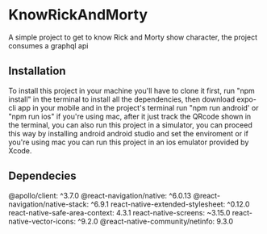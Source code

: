 # KnowRickAndMorty
A simple project to get to know Rick and Morty show character, the project consumes a graphql api
## Installation
To install this project in your machine you'll have to clone it first, run "npm install" in the terminal to install all the dependencies, then download expo-cli app in your mobile and in the project's terminal run "npm run android' or "npm run ios" if you're using mac, after it just track the QRcode shown in the terminal, you can also run this project in a simulator, you can proceed this way by installing android android studio and set the enviroment or if you're using mac you can run this project in an ios emulator provided by Xcode.

## Dependecies
  @apollo/client: ^3.7.0
  @react-navigation/native: ^6.0.13
  @react-navigation/native-stack: ^6.9.1
  react-native-extended-stylesheet: ^0.12.0
  react-native-safe-area-context: 4.3.1
  react-native-screens: ~3.15.0
  react-native-vector-icons: ^9.2.0
  @react-native-community/netinfo: 9.3.0
